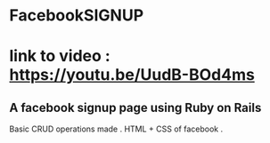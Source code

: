 # FacebookSIGNUP
# link to video : https://youtu.be/UudB-BOd4ms

## A facebook signup page using Ruby on Rails 

Basic CRUD operations made . HTML + CSS of facebook .
